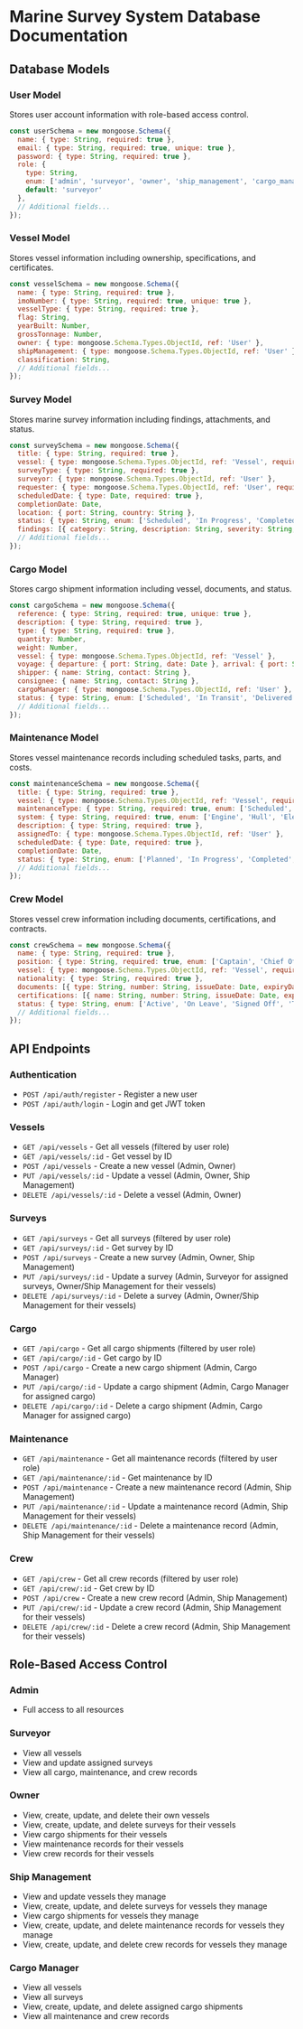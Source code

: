 # Marine Survey System Database Documentation

## Database Models

### User Model

Stores user account information with role-based access control.

```javascript
const userSchema = new mongoose.Schema({
  name: { type: String, required: true },
  email: { type: String, required: true, unique: true },
  password: { type: String, required: true },
  role: {
    type: String,
    enum: ['admin', 'surveyor', 'owner', 'ship_management', 'cargo_manager'],
    default: 'surveyor'
  },
  // Additional fields...
});
```

### Vessel Model

Stores vessel information including ownership, specifications, and certificates.

```javascript
const vesselSchema = new mongoose.Schema({
  name: { type: String, required: true },
  imoNumber: { type: String, required: true, unique: true },
  vesselType: { type: String, required: true },
  flag: String,
  yearBuilt: Number,
  grossTonnage: Number,
  owner: { type: mongoose.Schema.Types.ObjectId, ref: 'User' },
  shipManagement: { type: mongoose.Schema.Types.ObjectId, ref: 'User' },
  classification: String,
  // Additional fields...
});
```

### Survey Model

Stores marine survey information including findings, attachments, and status.

```javascript
const surveySchema = new mongoose.Schema({
  title: { type: String, required: true },
  vessel: { type: mongoose.Schema.Types.ObjectId, ref: 'Vessel', required: true },
  surveyType: { type: String, required: true },
  surveyor: { type: mongoose.Schema.Types.ObjectId, ref: 'User' },
  requester: { type: mongoose.Schema.Types.ObjectId, ref: 'User', required: true },
  scheduledDate: { type: Date, required: true },
  completionDate: Date,
  location: { port: String, country: String },
  status: { type: String, enum: ['Scheduled', 'In Progress', 'Completed', 'Cancelled'], default: 'Scheduled' },
  findings: [{ category: String, description: String, severity: String, recommendations: String }],
  // Additional fields...
});
```

### Cargo Model

Stores cargo shipment information including vessel, documents, and status.

```javascript
const cargoSchema = new mongoose.Schema({
  reference: { type: String, required: true, unique: true },
  description: { type: String, required: true },
  type: { type: String, required: true },
  quantity: Number,
  weight: Number,
  vessel: { type: mongoose.Schema.Types.ObjectId, ref: 'Vessel' },
  voyage: { departure: { port: String, date: Date }, arrival: { port: String, date: Date } },
  shipper: { name: String, contact: String },
  consignee: { name: String, contact: String },
  cargoManager: { type: mongoose.Schema.Types.ObjectId, ref: 'User' },
  status: { type: String, enum: ['Scheduled', 'In Transit', 'Delivered', 'Delayed', 'Cancelled'], default: 'Scheduled' },
  // Additional fields...
});
```

### Maintenance Model

Stores vessel maintenance records including scheduled tasks, parts, and costs.

```javascript
const maintenanceSchema = new mongoose.Schema({
  title: { type: String, required: true },
  vessel: { type: mongoose.Schema.Types.ObjectId, ref: 'Vessel', required: true },
  maintenanceType: { type: String, required: true, enum: ['Scheduled', 'Corrective', 'Emergency', 'Drydock', 'Overhaul', 'Other'] },
  system: { type: String, required: true, enum: ['Engine', 'Hull', 'Electrical', 'Navigation', 'Safety', 'Deck', 'Other'] },
  description: { type: String, required: true },
  assignedTo: { type: mongoose.Schema.Types.ObjectId, ref: 'User' },
  scheduledDate: { type: Date, required: true },
  completionDate: Date,
  status: { type: String, enum: ['Planned', 'In Progress', 'Completed', 'Delayed', 'Cancelled'], default: 'Planned' },
  // Additional fields...
});
```

### Crew Model

Stores vessel crew information including documents, certifications, and contracts.

```javascript
const crewSchema = new mongoose.Schema({
  name: { type: String, required: true },
  position: { type: String, required: true, enum: ['Captain', 'Chief Officer', 'Second Officer', 'Third Officer', 'Chief Engineer', 'Second Engineer', 'Third Engineer', 'Electrician', 'Bosun', 'Able Seaman', 'Ordinary Seaman', 'Cook', 'Steward', 'Other'] },
  vessel: { type: mongoose.Schema.Types.ObjectId, ref: 'Vessel', required: true },
  nationality: { type: String, required: true },
  documents: [{ type: String, number: String, issueDate: Date, expiryDate: Date, issuingAuthority: String, url: String }],
  certifications: [{ name: String, number: String, issueDate: Date, expiryDate: Date, issuingAuthority: String, status: String }],
  status: { type: String, enum: ['Active', 'On Leave', 'Signed Off', 'Terminated'], default: 'Active' },
  // Additional fields...
});
```

## API Endpoints

### Authentication

- `POST /api/auth/register` - Register a new user
- `POST /api/auth/login` - Login and get JWT token

### Vessels

- `GET /api/vessels` - Get all vessels (filtered by user role)
- `GET /api/vessels/:id` - Get vessel by ID
- `POST /api/vessels` - Create a new vessel (Admin, Owner)
- `PUT /api/vessels/:id` - Update a vessel (Admin, Owner, Ship Management)
- `DELETE /api/vessels/:id` - Delete a vessel (Admin, Owner)

### Surveys

- `GET /api/surveys` - Get all surveys (filtered by user role)
- `GET /api/surveys/:id` - Get survey by ID
- `POST /api/surveys` - Create a new survey (Admin, Owner, Ship Management)
- `PUT /api/surveys/:id` - Update a survey (Admin, Surveyor for assigned surveys, Owner/Ship Management for their vessels)
- `DELETE /api/surveys/:id` - Delete a survey (Admin, Owner/Ship Management for their vessels)

### Cargo

- `GET /api/cargo` - Get all cargo shipments (filtered by user role)
- `GET /api/cargo/:id` - Get cargo by ID
- `POST /api/cargo` - Create a new cargo shipment (Admin, Cargo Manager)
- `PUT /api/cargo/:id` - Update a cargo shipment (Admin, Cargo Manager for assigned cargo)
- `DELETE /api/cargo/:id` - Delete a cargo shipment (Admin, Cargo Manager for assigned cargo)

### Maintenance

- `GET /api/maintenance` - Get all maintenance records (filtered by user role)
- `GET /api/maintenance/:id` - Get maintenance by ID
- `POST /api/maintenance` - Create a new maintenance record (Admin, Ship Management)
- `PUT /api/maintenance/:id` - Update a maintenance record (Admin, Ship Management for their vessels)
- `DELETE /api/maintenance/:id` - Delete a maintenance record (Admin, Ship Management for their vessels)

### Crew

- `GET /api/crew` - Get all crew records (filtered by user role)
- `GET /api/crew/:id` - Get crew by ID
- `POST /api/crew` - Create a new crew record (Admin, Ship Management)
- `PUT /api/crew/:id` - Update a crew record (Admin, Ship Management for their vessels)
- `DELETE /api/crew/:id` - Delete a crew record (Admin, Ship Management for their vessels)

## Role-Based Access Control

### Admin
- Full access to all resources

### Surveyor
- View all vessels
- View and update assigned surveys
- View all cargo, maintenance, and crew records

### Owner
- View, create, update, and delete their own vessels
- View, create, update, and delete surveys for their vessels
- View cargo shipments for their vessels
- View maintenance records for their vessels
- View crew records for their vessels

### Ship Management
- View and update vessels they manage
- View, create, update, and delete surveys for vessels they manage
- View cargo shipments for vessels they manage
- View, create, update, and delete maintenance records for vessels they manage
- View, create, update, and delete crew records for vessels they manage

### Cargo Manager
- View all vessels
- View all surveys
- View, create, update, and delete assigned cargo shipments
- View all maintenance and crew records